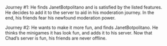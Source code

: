 Journey #1:
    He finds JanetBotpolitano and is satisfied by the listed features. He decides to add it to the server to aid in his moderation journey. In the end, his friends fear his newfound moderation power.

Journey #2:
    He wants to make it more fun, and finds JanetBotpolitano. He thinks the minigames it has look fun, and adds it to his server. Now that Chad’s server is fun, his friends are never offline.